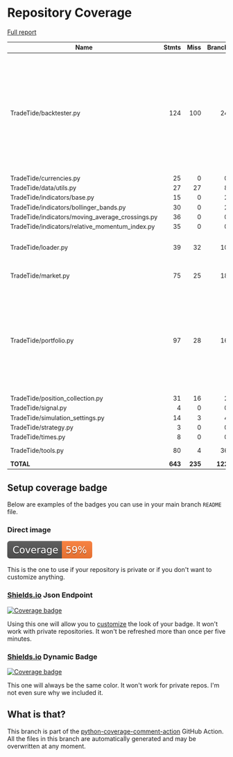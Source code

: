 # Repository Coverage

[Full report](https://htmlpreview.github.io/?https://github.com/MartinPdeS/TradeTide/blob/python-coverage-comment-action-data/htmlcov/index.html)

| Name                                               |    Stmts |     Miss |   Branch |   BrPart |   Cover |   Missing |
|--------------------------------------------------- | -------: | -------: | -------: | -------: | ------: | --------: |
| TradeTide/backtester.py                            |      124 |      100 |       24 |        0 |     16% |22-32, 57-78, 84-123, 128-171, 176-214, 219-256, 261-281, 299-332, 337-392 |
| TradeTide/currencies.py                            |       25 |        0 |        0 |        0 |    100% |           |
| TradeTide/data/utils.py                            |       27 |       27 |        8 |        0 |      0% |      1-69 |
| TradeTide/indicators/base.py                       |       15 |        0 |        2 |        0 |    100% |           |
| TradeTide/indicators/bollinger\_bands.py           |       30 |        0 |        2 |        1 |     97% |    71->96 |
| TradeTide/indicators/moving\_average\_crossings.py |       36 |        0 |        0 |        0 |    100% |           |
| TradeTide/indicators/relative\_momentum\_index.py  |       35 |        0 |        0 |        0 |    100% |           |
| TradeTide/loader.py                                |       39 |       32 |       10 |        0 |     14% |26-33, 52-96, 114-128 |
| TradeTide/market.py                                |       75 |       25 |       18 |        1 |     57% |26-52, 221-228 |
| TradeTide/portfolio.py                             |       97 |       28 |       16 |        1 |     69% |56->exit, 177-186, 198-201, 213-214, 226-232, 245-250, 261-294 |
| TradeTide/position\_collection.py                  |       31 |       16 |        2 |        0 |     45% |     48-88 |
| TradeTide/signal.py                                |        4 |        0 |        0 |        0 |    100% |           |
| TradeTide/simulation\_settings.py                  |       14 |        3 |        4 |        0 |     72% |     17-19 |
| TradeTide/strategy.py                              |        3 |        0 |        0 |        0 |    100% |           |
| TradeTide/times.py                                 |        8 |        0 |        0 |        0 |    100% |           |
| TradeTide/tools.py                                 |       80 |        4 |       36 |        3 |     94% |24-25, 28, 65 |
|                                          **TOTAL** |  **643** |  **235** |  **122** |    **6** | **60%** |           |


## Setup coverage badge

Below are examples of the badges you can use in your main branch `README` file.

### Direct image

[![Coverage badge](https://raw.githubusercontent.com/MartinPdeS/TradeTide/python-coverage-comment-action-data/badge.svg)](https://htmlpreview.github.io/?https://github.com/MartinPdeS/TradeTide/blob/python-coverage-comment-action-data/htmlcov/index.html)

This is the one to use if your repository is private or if you don't want to customize anything.

### [Shields.io](https://shields.io) Json Endpoint

[![Coverage badge](https://img.shields.io/endpoint?url=https://raw.githubusercontent.com/MartinPdeS/TradeTide/python-coverage-comment-action-data/endpoint.json)](https://htmlpreview.github.io/?https://github.com/MartinPdeS/TradeTide/blob/python-coverage-comment-action-data/htmlcov/index.html)

Using this one will allow you to [customize](https://shields.io/endpoint) the look of your badge.
It won't work with private repositories. It won't be refreshed more than once per five minutes.

### [Shields.io](https://shields.io) Dynamic Badge

[![Coverage badge](https://img.shields.io/badge/dynamic/json?color=brightgreen&label=coverage&query=%24.message&url=https%3A%2F%2Fraw.githubusercontent.com%2FMartinPdeS%2FTradeTide%2Fpython-coverage-comment-action-data%2Fendpoint.json)](https://htmlpreview.github.io/?https://github.com/MartinPdeS/TradeTide/blob/python-coverage-comment-action-data/htmlcov/index.html)

This one will always be the same color. It won't work for private repos. I'm not even sure why we included it.

## What is that?

This branch is part of the
[python-coverage-comment-action](https://github.com/marketplace/actions/python-coverage-comment)
GitHub Action. All the files in this branch are automatically generated and may be
overwritten at any moment.